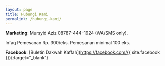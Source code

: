 ```yaml
---
layout: page
title: Hubungi Kami
permalink: /hubungi-kami/
---
```


**Marketing**: Mursyid Aziz 08787-444-1924 (WA/SMS only).

Infaq Pemesanan Rp. 300/eks. Pemesanan minimal 100 eks.

**Facebook**: [Buletin Dakwah Kaffah](https://facebook.com/{{ site.facebook }}){:target="_blank"}
